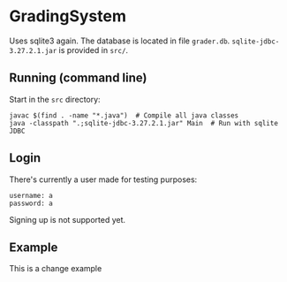 # GradingSystem
Uses sqlite3 again. The database is located in file `grader.db`. `sqlite-jdbc-3.27.2.1.jar` is provided in `src/`.

## Running (command line)
Start in the `src` directory:
```
javac $(find . -name "*.java")  # Compile all java classes
java -classpath ".;sqlite-jdbc-3.27.2.1.jar" Main  # Run with sqlite JDBC
```


## Login
There's currently a user made for testing purposes:
```
username: a
password: a
```
Signing up is not supported yet.


## Example
This is a change example
